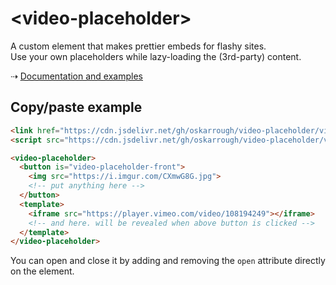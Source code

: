 # &lt;video-placeholder&gt;

A custom element that makes prettier embeds for flashy sites.  
Use your own placeholders while lazy-loading the (3rd-party) content.

⇢ [Documentation and examples](https://video-placeholder.now.sh/)

## Copy/paste example

```html
<link href="https://cdn.jsdelivr.net/gh/oskarrough/video-placeholder/video-placeholder.css" rel="stylesheet">
<script src="https://cdn.jsdelivr.net/gh/oskarrough/video-placeholder/video-placeholder.js" async></script>

<video-placeholder>
  <button is="video-placeholder-front">
    <img src="https://i.imgur.com/CXmwG8G.jpg">
    <!-- put anything here -->
  </button>
  <template>
    <iframe src="https://player.vimeo.com/video/108194249"></iframe>
    <!-- and here. will be revealed when above button is clicked -->
  </template>
</video-placeholder>
```

You can open and close it by adding and removing the `open` attribute directly on the element.

